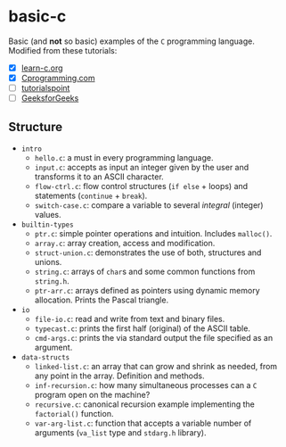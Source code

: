 # basic-c

Basic (and **not** so basic) examples of the `C` programming language.
Modified from these tutorials:
- [x] [learn-c.org](https://learn-c.org/)
- [x] [Cprogramming.com](https://www.cprogramming.com/tutorial/c-tutorial.html)
- [ ] [tutorialspoint](https://www.tutorialspoint.com/cprogramming/index.htm)
- [ ] [GeeksforGeeks](https://www.geeksforgeeks.org/c-programming-language/)

## Structure

- `intro`
    + `hello.c`: a must in every programming language.
    + `input.c`: accepts as input an integer given by the user and transforms it to an ASCII character.
    + `flow-ctrl.c`: flow control structures (`if else` + loops) and statements (`continue` + `break`).
    + `switch-case.c`: compare a variable to several _integral_ (integer) values.
- `builtin-types`
    + `ptr.c`: simple pointer operations and intuition. Includes `malloc()`.
    + `array.c`: array creation, access and modification.
    + `struct-union.c`: demonstrates the use of both, structures and unions.
    + `string.c`: arrays of `char`s and some common functions from `string.h`.
    + `ptr-arr.c`: arrays defined as pointers using dynamic memory allocation. Prints the Pascal triangle.
- `io`
    + `file-io.c`: read and write from text and binary files.
    + `typecast.c`: prints the first half (original) of the ASCII table.
    + `cmd-args.c`: prints the via standard output the file specified as an argument.
- `data-structs`
    + `linked-list.c`: an array that can grow and shrink as needed, from any point in the array. Definition and methods.
    + `inf-recursion.c`: how many simultaneous processes can a `C` program open on the machine?
    + `recursive.c`: canonical recursion example implementing the `factorial()` function.
    + `var-arg-list.c`: function that accepts a variable number of arguments (`va_list` type and `stdarg.h` library).